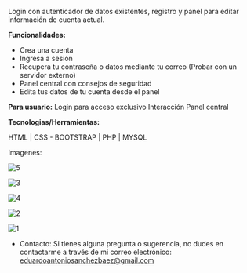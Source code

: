 Login con autenticador de datos existentes, registro y panel para editar información de cuenta actual.

**Funcionalidades:**

- Crea una cuenta
- Ingresa a sesión
- Recupera tu contraseña o datos mediante tu correo (Probar con un servidor externo)
- Panel central con consejos de seguridad
- Edita tus datos de tu cuenta desde el panel

**Para usuario:**
Login para acceso exclusivo
Interacción 
Panel central

**Tecnologias/Herramientas:**

HTML | CSS - BOOTSTRAP | PHP | MYSQL

Imagenes:

![5](https://github.com/eduarprog/Inventario-online/assets/102840664/0d235ce9-bb87-47aa-b1ed-19eaff6217bd)

![3](https://github.com/eduarprog/Inventario-online/assets/102840664/370e2a97-82c6-4156-8bd6-d94848aaf2c4)

![4](https://github.com/eduarprog/Inventario-online/assets/102840664/97f6aa37-cc58-45ff-86cb-4abaf86544ae)

![2](https://github.com/eduarprog/Inventario-online/assets/102840664/884deaa8-0332-480f-9c5d-c4f4cc182c3c)

![1](https://github.com/eduarprog/Inventario-online/assets/102840664/7f436912-35c5-43ae-b976-98e848c8e89b)

- Contacto:
Si tienes alguna pregunta o sugerencia, no dudes en contactarme a través de mi correo electrónico: eduardoantoniosanchezbaez@gmail.com
